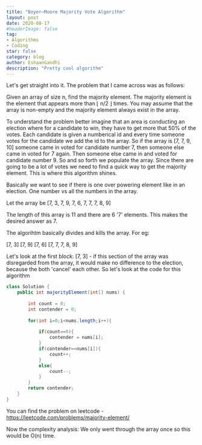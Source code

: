 ```yaml
---
title: "Boyer–Moore Majority Vote Algorithm"
layout: post
date: 2020-08-17
#headerImage: false
tag:
- Algorithms
- Coding
star: false
category: blog
author: EshaanGandhi 
description: "Pretty cool algorithm"
---
```

Let's get straight into it. The problem that I came across was as follows:

Given an array of size n, find the majority element. The majority element is the element that appears more than ⌊ n/2 ⌋ times.
You may assume that the array is non-empty and the majority element always exist in the array.

To understand the problem better imagine that an area is conducting an election where for a candidate to win, they have to get more that 50% of the votes. Each candidate is given a numberical id and every time someone votes for the candidate we add the id to the array. So if the array is [7, 7, 9, 10] someone came in voted for candidate number 7, then someone else came in voted for 7 again. Then someone else came in and voted for candidate number 9. So and so forth we populate the array. Since there are going to be a lot of votes we need to find a quick way to get the majority element. This is where this algorithm shines.

Basically we want to see if there is one over powering element like in an election. One number vs all the numbers in the array.

Let the array be
[7, 3, 7, 9, 7, 6, 7, 7, 7, 8, 9]

The length of this array is 11 and there are 6 '7' elements. This makes the desired answer as 7.

The algorihtm basically divides and kills the array. For eg:

[7, 3] [7, 9] [7, 6] [7, 7, 7, 8, 9]

Let's look at the first block: [7, 3] - if this section of the array was disregarded from the array, it would make no difference to the election, because the both 'cancel' each other. So let's look at the code for this algorithm

~~~java
class Solution {
    public int majorityElement(int[] nums) {
        
        int count = 0;
        int contender = 0;
        
        for(int i=0;i<nums.length;i++){
            
            if(count==0){
                contender = nums[i];
            }
            if(contender==nums[i]){
                count++;
            }
            else{
                count--;
            }
        }
        return contender;
    }
}
~~~

You can find the problem on leetcode - <https://leetcode.com/problems/majority-element/>

Now the complexity analysis: We only went through the array once so this would be O(n) time.